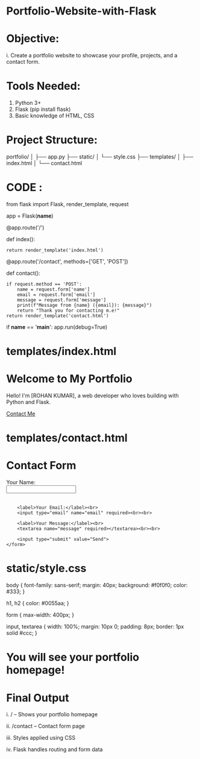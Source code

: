 # Portfolio-Website-with-Flask
# Objective:
i. Create a portfolio website to showcase your profile, projects, and a contact form.

# Tools Needed:
1. Python 3+
2. Flask (pip install flask)
3. Basic knowledge of HTML, CSS

# Project Structure:

portfolio/
│
├── app.py
├── static/
│   └── style.css
├── templates/
│   ├── index.html
│   └── contact.html


# CODE :

from flask import Flask, render_template, request

app = Flask(__name__)

@app.route('/')

def index():

    return render_template('index.html')

@app.route('/contact', methods=['GET', 'POST'])

def contact():

    if request.method == 'POST':
        name = request.form['name']
        email = request.form['email']
        message = request.form['message']
        print(f"Message from {name} ({email}): {message}")
        return "Thank you for contacting m.e!"
    return render_template('contact.html')

if __name__ == '__main__':
    app.run(debug=True)


# templates/index.html

<!DOCTYPE html>
<html>
<head>
    <title>My Portfolio</title>
</head>
<body>
    <h1>Welcome to My Portfolio</h1>
    <p>Hello! I'm [ROHAN KUMAR], a web developer who loves building with Python and Flask.</p>
    <a href="/contact">Contact Me</a>
</body>
</html>



# templates/contact.html

<!DOCTYPE html>
<html>
<head>
    <title>Contact Me</title>
</head>
<body>
    <h1>Contact Form</h1>
    <form method="POST">
        <label>Your Name:</label><br>
        <input type="text" name="name" required><br><br>

        <label>Your Email:</label><br>
        <input type="email" name="email" required><br><br>

        <label>Your Message:</label><br>
        <textarea name="message" required></textarea><br><br>

        <input type="submit" value="Send">
    </form>
</body>
</html>


# static/style.css

body {
    font-family: sans-serif;
    margin: 40px;
    background: #f0f0f0;
    color: #333;
}

h1, h2 {
    color: #0055aa;
}

form {
    max-width: 400px;
}

input, textarea {
    width: 100%;
    margin: 10px 0;
    padding: 8px;
    border: 1px solid #ccc;
}



# You will see your portfolio homepage!

# Final Output

i.   / – Shows your portfolio homepage

ii.  /contact – Contact form page

iii. Styles applied using CSS

iv.  Flask handles routing and form data


